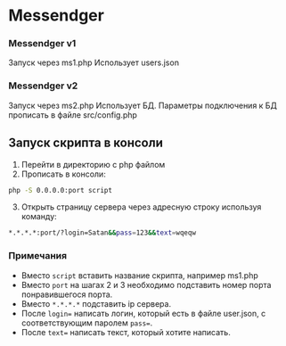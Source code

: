 # Messendger

### Messendger v1
Запуск через ms1.php
Использует users.json

### Messendger v2
Запуск через ms2.php
Использует БД. Параметры подключения к БД прописать в файле src/config.php

## Запуск скрипта в консоли
1. Перейти в директорию с php файлом
2. Прописать в консоли:
```bash
php -S 0.0.0.0:port script
```
3. Открыть страницу сервера через адресную строку используя команду:
```bash
*.*.*.*:port/?login=Satan&&pass=123&&text=wqeqw
```

### Примечания
- Вместо ```script``` вставить название скрипта, например ms1.php
- Вместо ```port``` на шагах 2 и 3 необходимо подставить номер порта понравившегося порта.
- Вместо ```*.*.*.*``` подставить ip сервера.
- После ```login=``` написать логин, который есть в файле user.json, с соответствующим паролем ```pass=```.
- После ```text=``` написать текст, который хотите написать.
